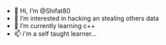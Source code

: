 - 👋 Hi, I’m @Shifat80
- 👀 I’m interested in hacking an stealing others data
- 🌱 I’m currently learning c++
- 📫 i'm a self taught learner...

<!---
Shifat80/Shifat80 is a ✨ special ✨ repository because its `README.md` (this file) appears on your GitHub profile.
You can click the Preview link to take a look at your changes.
--->
